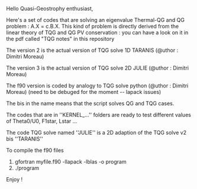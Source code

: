 Hello Quasi-Geostrophy enthusiast,

Here's a set of codes that are solving an eigenvalue Thermal-QG and QG problem : A.X = c.B.X. This kind of problem is directly derived from the linear theory of TQG and QG PV conservation : you can have a look on it in the pdf called "TQG notes" in this repository


The version 2 is the actual version of TQG solve 1D TARANIS (@uthor : Dimitri Moreau)

The version 3 is the actual version of TQG solve 2D JULIE (@uthor : Dimitri Moreau)

The f90 version is coded by analogy to TQG solve python (@uthor : Dimitri Moreau)
(need to be debuged for the moment -- lapack issues)

The bis in the name means that the script solves QG and TQG cases.

The codes that are in ''KERNEL_...'' folders are ready to
test different values of Theta0/U0, F1star, Lstar ...

The code TQG solve named ''JULIE'' is a 2D adaption 
of the TQG solve v2 bis ''TARANIS''

To compile the f90 files

1) gfortran myfile.f90 -llapack -lblas -o program
2) ./program

Enjoy !
